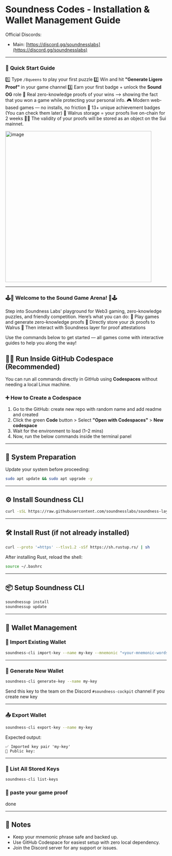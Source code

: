 # Soundness Codes - Installation & Wallet Management Guide

Official Discords:
- Main: [https://discord.gg/soundnesslabs](https://discord.gg/soundnesslabs)

---

### 🚀 **Quick Start Guide**
1️⃣ Type `/8queens` to play your first puzzle
2️⃣ Win and hit **"Generate Ligero Proof"** in your game channel
3️⃣ Earn your first badge + unlock the **Sound OG** role
🔐 Real zero-knowledge proofs of your wins --> showing the fact that you won a game while protecting your personal info.
🎮 Modern web-based games — no installs, no friction
🏅 13+ unique achievement badges (You can check them later)
🐋 Walrus storage = your proofs live on-chain for 2 weeks
🧠🐬 The validity of your proofs will be stored as an object on the Sui mainnet.


<img width="456" height="472" alt="image" src="https://github.com/user-attachments/assets/6019d6d0-71d4-495e-9281-a17baab1b8cb" />

---

### 🕹️🎪 **Welcome to the Sound Game Arena!** 🎪🕹️

Step into Soundness Labs' playground for Web3 gaming, zero-knowledge puzzles, and friendly competition. Here’s what you can do:
🎯 Play games and generate zero-knowledge proofs
🐋 Directly store your zk proofs to Walrus
🐬  Then interact with Soundness layer for proof attestations

Use the commands below to get started — all games come with interactive guides to help you along the way!

## 🧑‍💻 Run Inside GitHub Codespace (Recommended)

You can run all commands directly in GitHub using **Codespaces** without needing a local Linux machine.

### ➕ How to Create a Codespace

1. Go to the GitHub: create new repo with random name and add readme and created
2. Click the green **Code** button > Select **"Open with Codespaces"** > **New codespace**
3. Wait for the environment to load (1–2 mins)
4. Now, run the below commands inside the terminal panel

---

## 🔧 System Preparation

Update your system before proceeding:

```bash
sudo apt update && sudo apt upgrade -y
```

---

## ⚙️ Install Soundness CLI

```bash
curl -sSL https://raw.githubusercontent.com/soundnesslabs/soundness-layer/main/soundnessup/install | bash
```

---

## 🛠 Install Rust (if not already installed)

```bash
curl --proto '=https' --tlsv1.2 -sSf https://sh.rustup.rs/ | sh
```

After installing Rust, reload the shell:

```bash
source ~/.bashrc
```

---

## 📦 Setup Soundness CLI

```bash
soundnessup install
soundnessup update
```

---

## 🔐 Wallet Management

### 🔁 Import Existing Wallet

```bash
soundness-cli import-key --name my-key --mnemonic "<your-mnemonic-words>"
```

---

### 🧠 Generate New Wallet

```bash
soundness-cli generate-key --name my-key
```

Send this key to the team on the Discord `#soundness-cockpit` channel if you create new key 

---

### 📤 Export Wallet

```bash
soundness-cli export-key --name my-key
```

Expected output:

```
✅ Imported key pair 'my-key'
🔑 Public key:
```

---

### 📜 List All Stored Keys

```bash
soundness-cli list-keys
```

### 📜 paste your game proof 
done

---

## 📌 Notes

- Keep your mnemonic phrase safe and backed up.
- Use GitHub Codespace for easiest setup with zero local dependency.
- Join the Discord server for any support or issues.
